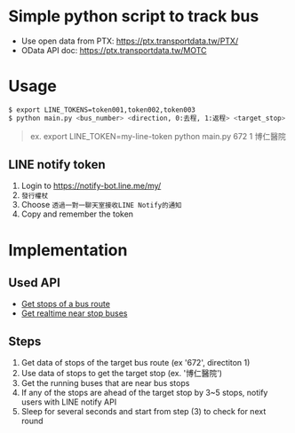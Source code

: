 # Simple python script to track bus
- Use open data from PTX: https://ptx.transportdata.tw/PTX/
- OData API doc: https://ptx.transportdata.tw/MOTC

# Usage
```bash
$ export LINE_TOKENS=token001,token002,token003
$ python main.py <bus_number> <direction, 0:去程, 1:返程> <target_stop>
```
> ex.
> export LINE_TOKEN=my-line-token
> python main.py 672 1 博仁醫院

## LINE notify token
1. Login to https://notify-bot.line.me/my/
2. `發行權杖`
3. Choose `透過一對一聊天室接收LINE Notify的通知`
4. Copy and remember the token


# Implementation

## Used API
- [Get stops of a bus route](https://ptx.transportdata.tw/MOTC/?urls.primaryName=%E5%85%AC%E8%BB%8AV2#/CityBus/CityBusApi_StopOfRoute_2039)
- [Get realtime near stop buses](https://ptx.transportdata.tw/MOTC/?urls.primaryName=%E5%85%AC%E8%BB%8AV2#/CityBus/CityBusApi_RealTimeNearStop_2031)

## Steps
1. Get data of stops of the target bus route (ex '672', directiton 1)
2. Use data of stops to get the target stop (ex. '博仁醫院')
3. Get the running buses that are near bus stops
4. If any of the stops are ahead of the target stop by 3~5 stops, notify users with LINE notify API
5. Sleep for several seconds and start from step (3) to check for next round
